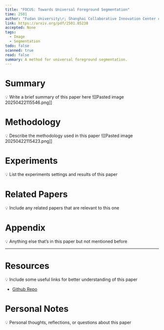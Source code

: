 ```yaml
---
title: "FOCUS: Towards Universal Foreground Segmentation"
time: 2501
author: "Fudan University\r; Shanghai Collaborative Innovation Center of Intelligent Visual Computing"
link: https://arxiv.org/pdf/2501.05238
accepted: None
tags:
  - Image
  - Segmentation
todo: false
scanned: true
read: false
summary: A method for universal foreground segmentation.
---
```

# Summary
💡 Write a brief summary of this paper here
![[Pasted image 20250422115546.png]]
# Methodology
💡 Describe the methodology used in this paper
![[Pasted image 20250422115423.png]]
# Experiments
💡 List the experiments settings and results of this paper

# Related Papers
💡 Include any related papers that are relevant to this one

# Appendix
💡 Anything else that’s in this paper but not mentioned before

---
# Resources
💡 Include some useful links for better understanding of this paper
- [Github Repo](https://github.com/geshang777/FOCUS)
# Personal Notes
💡 Personal thoughts, reflections, or questions about this paper
